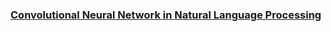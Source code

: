 ### [Convolutional Neural Network in Natural Language Processing](https://towardsdatascience.com/convolutional-neural-network-in-natural-language-processing-96d67f91275c)
